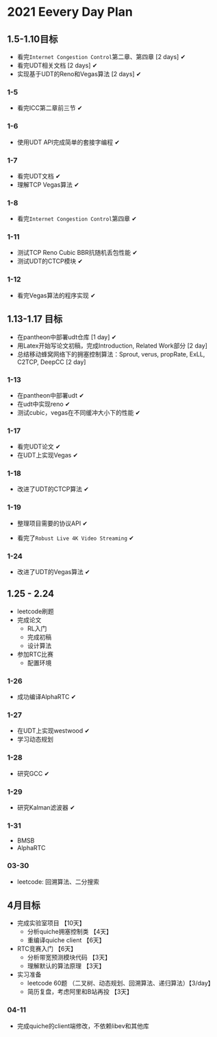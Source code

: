 # 2021 Eevery Day Plan

## 1.5-1.10目标

- 看完`Internet Congestion Control`第二章、第四章 [2 days] ✔
- 看完UDT相关文档 [2 days] ✔
- 实现基于UDT的Reno和Vegas算法 [2 days] ✔

### 1-5

- 看完ICC第二章前三节 ✔

### 1-6

- 使用UDT API完成简单的套接字编程 ✔

### 1-7

- 看完UDT文档 ✔
- 理解TCP Vegas算法 ✔

### 1-8

- 看完`Internet Congestion Control`第四章 ✔

### 1-11

- 测试TCP Reno Cubic BBR抗随机丢包性能 ✔
- 测试UDT的CTCP模块 ✔

### 1-12

- 看完Vegas算法的程序实现 ✔

## 1.13-1.17 目标

- 在pantheon中部署udt仓库 [1 day] ✔
- 用Latex开始写论文初稿，完成Introduction, Related Work部分 [2 day]
- 总结移动蜂窝网络下的拥塞控制算法：Sprout, verus, propRate, ExLL, C2TCP, DeepCC [2 day]

### 1-13

- 在pantheon中部署udt ✔
- 在udt中实现reno ✔
- 测试cubic，vegas在不同缓冲大小下的性能 ✔

### 1-17

- 看完UDT论文 ✔
- 在UDT上实现Vegas ✔

### 1-18

- 改进了UDT的CTCP算法 ✔

### 1-19

- 整理项目需要的协议API ✔

- 看完了`Robust Live 4K Video Streaming` ✔

### 1-24

- 改进了UDT的Vegas算法 ✔

## 1.25 - 2.24

- leetcode刷题
- 完成论文
  - RL入门
  - 完成初稿
  - 设计算法
- 参加RTC比赛
  - 配置环境

### 1-26

- 成功编译AlphaRTC ✔

### 1-27

-  在UDT上实现westwood ✔
- 学习动态规划

### 1-28

- 研究GCC ✔

### 1-29

- 研究Kalman滤波器 ✔

### 1-31

- BMSB
- AlphaRTC

### 03-30

- leetcode: 回溯算法、二分搜索

## 4月目标

- 完成实验室项目 【10天】
  - 分析quiche拥塞控制类 【4天】
  - 重编译quiche client 【6天】
- RTC竞赛入门 【6天】
  - 分析带宽预测模块代码 【3天】
  - 理解默认的算法原理 【3天】
- 实习准备
  - leetcode 60题 （二叉树、动态规划、回溯算法、递归算法）【3/day】
  - 简历复盘，考虑阿里和B站再投 【3天】

### 04-11

- 完成quiche的client端修改，不依赖libev和其他库